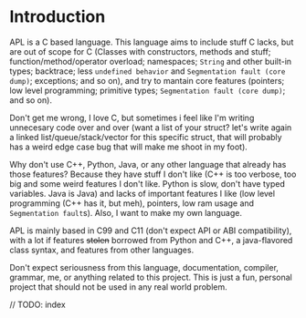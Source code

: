 # Introduction

APL is a C based language. This language aims to include stuff C lacks, but are out of scope for C (Classes with constructors, methods and stuff; function/method/operator overload; namespaces; `String` and other built-in types; backtrace; less `undefined behavior` and `Segmentation fault (core dump)`; exceptions; and so on), and try to mantain core features (pointers; low level programming; primitive types; `Segmentation fault (core dump)`; and so on).

Don't get me wrong, I love C, but sometimes i feel like I'm writing unnecesary code over and over (want a list of your struct? let's write again a linked list/queue/stack/vector for this specific struct, that will probably has a weird edge case bug that will make me shoot in my foot).

Why don't use C++, Python, Java, or any other language that already has those features? Because they have stuff I don't like (C++ is too verbose, too big and some weird features I don't like. Python is slow, don't have typed variables. Java is Java) and lacks of important features I like (low level programming (C++ has it, but meh), pointers, low ram usage and `Segmentation fault`s). Also, I want to make my own language.

APL is mainly based in C99 and C11 (don't expect API or ABI compatibility), with a lot if features ~~stolen~~ borrowed from Python and C++, a java-flavored class syntax, and features from other languages.

Don't expect seriousness from this language, documentation, compiler, grammar, me, or anything related to this project. This is just a fun, personal project that should not be used in any real world problem.

// TODO: index
